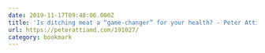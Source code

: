 ```yaml
---
date: 2019-11-17T09:48:06.000Z
title: 'Is ditching meat a “game-changer” for your health? - Peter Attia'
url: https://peterattiamd.com/191027/
category: bookmark
---
```

